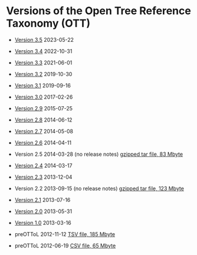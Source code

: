 # Versions of the Open Tree Reference Taxonomy (OTT)

* [Version 3.5](ott3.5.md) 2023-05-22
* [Version 3.4](ott3.4.md) 2022-10-31
* [Version 3.3](ott3.3.md) 2021-06-01
* [Version 3.2](ott3.2.md) 2019-10-30
* [Version 3.1](ott3.1.md) 2019-09-16
* [Version 3.0](ott3.0.md) 2017-02-26
* [Version 2.9](ott2.9.md) 2015-07-25
* [Version 2.8](ott2.8.md) 2014-06-12
* [Version 2.7](ott2.7.md) 2014-05-08
* [Version 2.6](ott2.6.md) 2014-04-11
* Version 2.5 2014-03-28 (no release notes) [gzipped tar file, 83 Mbyte](http://files.opentreeoflife.org/ott/ott2.5/ott2.5.tgz)
* [Version 2.4](ott2.4.md) 2014-03-17
* [Version 2.3](ott2.3.md) 2013-12-04
* Version 2.2 2013-09-15 (no release notes) [gzipped tar file, 123 Mbyte](http://files.opentreeoflife.org/ott/ott2.2/ott2.2.tgz)
* [Version 2.1](ott2.1.md) 2013-07-16
* [Version 2.0](ott2.0.md) 2013-05-31
* [Version 1.0](ott1.0.md) 2013-03-16

* preOTToL 2012-11-12 [TSV file, 185 Mbyte](https://bitbucket.org/mtholder/ottol/raw/dc0f89986c6c2a244b366312a76bae8c7be15742/preOTToL_20121112.txt)
* preOTToL 2012-06-19 [CSV file, 65 Mbyte](https://bitbucket.org/blackrim/avatol-taxonomies/downloads/OTToL061912.txt)
